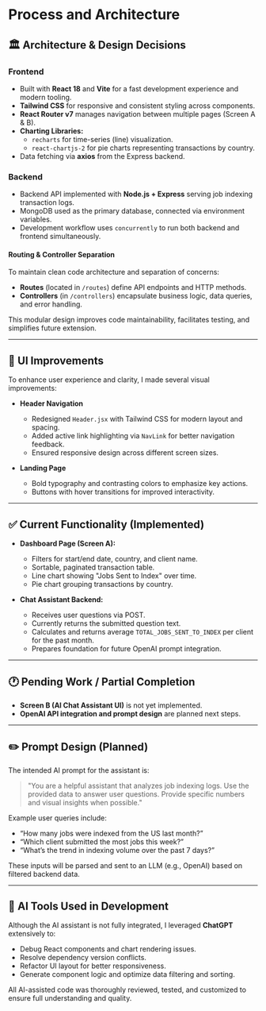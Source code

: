 # Process and Architecture

## 🏛 Architecture & Design Decisions

### Frontend

- Built with **React 18** and **Vite** for a fast development experience and modern tooling.
- **Tailwind CSS** for responsive and consistent styling across components.
- **React Router v7** manages navigation between multiple pages (Screen A & B).
- **Charting Libraries:**
  - `recharts` for time-series (line) visualization.
  - `react-chartjs-2` for pie charts representing transactions by country.
- Data fetching via **axios** from the Express backend.

### Backend

- Backend API implemented with **Node.js + Express** serving job indexing transaction logs.
- MongoDB used as the primary database, connected via environment variables.
- Development workflow uses `concurrently` to run both backend and frontend simultaneously.

#### Routing & Controller Separation

To maintain clean code architecture and separation of concerns:

- **Routes** (located in `/routes`) define API endpoints and HTTP methods.
- **Controllers** (in `/controllers`) encapsulate business logic, data queries, and error handling.

This modular design improves code maintainability, facilitates testing, and simplifies future extension.

---

## 🎨 UI Improvements

To enhance user experience and clarity, I made several visual improvements:

- **Header Navigation**
  - Redesigned `Header.jsx` with Tailwind CSS for modern layout and spacing.
  - Added active link highlighting via `NavLink` for better navigation feedback.
  - Ensured responsive design across different screen sizes.

- **Landing Page**
  - Bold typography and contrasting colors to emphasize key actions.
  - Buttons with hover transitions for improved interactivity.

---

## ✅ Current Functionality (Implemented)

- **Dashboard Page (Screen A):**
  - Filters for start/end date, country, and client name.
  - Sortable, paginated transaction table.
  - Line chart showing "Jobs Sent to Index" over time.
  - Pie chart grouping transactions by country.

- **Chat Assistant Backend:**
  - Receives user questions via POST.
  - Currently returns the submitted question text.
  - Calculates and returns average `TOTAL_JOBS_SENT_TO_INDEX` per client for the past month.
  - Prepares foundation for future OpenAI prompt integration.

---

## 🕐 Pending Work / Partial Completion

- **Screen B (AI Chat Assistant UI)** is not yet implemented.
- **OpenAI API integration and prompt design** are planned next steps.

---

## ✏️ Prompt Design (Planned)

The intended AI prompt for the assistant is:

> "You are a helpful assistant that analyzes job indexing logs. Use the provided data to answer user questions. Provide specific numbers and visual insights when possible."

Example user queries include:

- “How many jobs were indexed from the US last month?”
- “Which client submitted the most jobs this week?”
- “What’s the trend in indexing volume over the past 7 days?”

These inputs will be parsed and sent to an LLM (e.g., OpenAI) based on filtered backend data.

---

## 🧠 AI Tools Used in Development

Although the AI assistant is not fully integrated, I leveraged **ChatGPT** extensively to:

- Debug React components and chart rendering issues.
- Resolve dependency version conflicts.
- Refactor UI layout for better responsiveness.
- Generate component logic and optimize data filtering and sorting.

All AI-assisted code was thoroughly reviewed, tested, and customized to ensure full understanding and quality.
